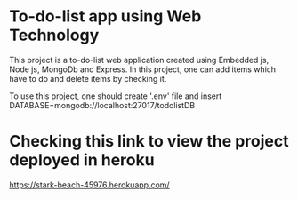 # To-do-list app using Web Technology

This project is a to-do-list web application created using Embedded js, Node js, MongoDb and Express. In this project, one can add items which have to do and delete items by checking it.

To use this project, one should create '.env' file and insert DATABASE=mongodb://localhost:27017/todolistDB

# Checking this link to view the project deployed in heroku
   
  https://stark-beach-45976.herokuapp.com/
